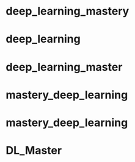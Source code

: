 # deep_learning_mastery
# deep_learning
# deep_learning_master
# mastery_deep_learning
# mastery_deep_learning
# DL_Master
